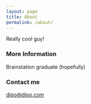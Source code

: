 ```yaml
---
layout: page
title: About
permalink: /about/
---
```


Really cool guy!

### More Information

Brainstation graduate (hopefully)

### Contact me

[dipo@dipo.com](mailto:email@domain.com)
